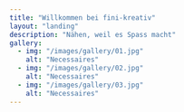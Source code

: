 ```yaml
---
title: "Willkommen bei fini-kreativ"
layout: "landing"
description: "Nähen, weil es Spass macht"
gallery:
  - img: "/images/gallery/01.jpg"
    alt: "Necessaires"
  - img: "/images/gallery/02.jpg"
    alt: "Necessaires"
  - img: "/images/gallery/03.jpg"
    alt: "Necessaires"
---
```


